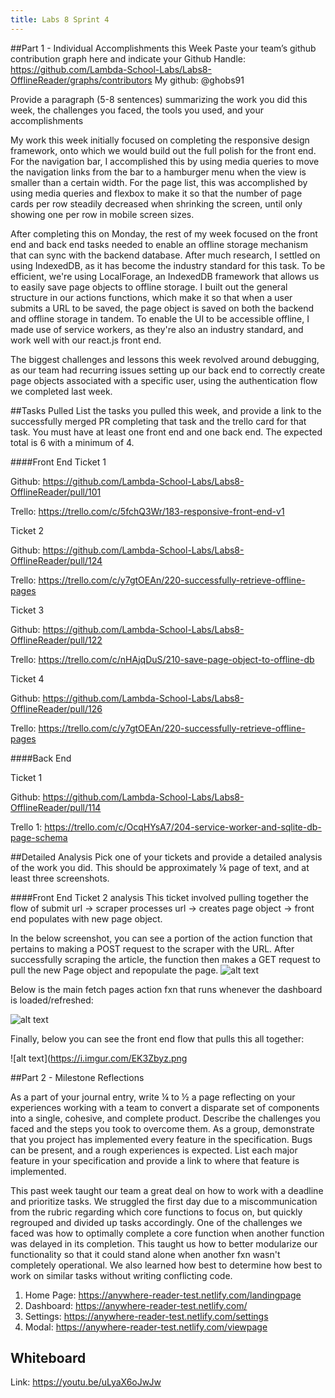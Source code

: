 ```yaml
---
title: Labs 8 Sprint 4
---
```


##Part 1 - Individual Accomplishments this Week
Paste your team’s github contribution graph here and indicate your Github Handle:
https://github.com/Lambda-School-Labs/Labs8-OfflineReader/graphs/contributors
My github: @ghobs91
 
Provide a paragraph (5-8 sentences) summarizing the work you did this week, the challenges you faced, the tools you used, and your accomplishments
 
My work this week initially focused on completing the responsive design framework, onto which we would build out the full polish for the front end. For the navigation bar, I accomplished this by using media queries to move the navigation links from the bar to a hamburger menu when the view is smaller than a certain width. For the page list, this was accomplished by using media queries and flexbox to make it so that the number of page cards per row steadily decreased when shrinking the screen, until only showing one per row in mobile screen sizes.

After completing this on Monday, the rest of my week focused on the front end and back end tasks needed to enable an offline storage mechanism that can sync with the backend database. After much research, I settled on using IndexedDB, as it has become the industry standard for this task. To be efficient, we're using LocalForage, an IndexedDB framework that allows us to easily save page objects to offline storage. I built out the general structure in our actions functions, which make it so that when a user submits a URL to be saved, the page object is saved on both the backend and offline storage in tandem. To enable the UI to be accessible offline, I made use of service workers, as they're also an industry standard, and work well with our react.js front end.

The biggest challenges and lessons this week revolved around debugging, as our team had recurring issues setting up our back end to correctly create page objects associated with a specific user, using the authentication flow we completed last week.
 
 
##Tasks Pulled
List the tasks you pulled this week, and provide a link to the successfully merged PR completing that task and the trello card for that task. You must have at least one front end and one back end. The expected total is 6 with a minimum of 4.

####Front End
Ticket 1

Github: https://github.com/Lambda-School-Labs/Labs8-OfflineReader/pull/101

Trello: https://trello.com/c/5fchQ3Wr/183-responsive-front-end-v1

Ticket 2

Github: https://github.com/Lambda-School-Labs/Labs8-OfflineReader/pull/124

Trello: https://trello.com/c/y7gtOEAn/220-successfully-retrieve-offline-pages

Ticket 3

Github: https://github.com/Lambda-School-Labs/Labs8-OfflineReader/pull/122

Trello: https://trello.com/c/nHAjqDuS/210-save-page-object-to-offline-db

Ticket 4

Github: https://github.com/Lambda-School-Labs/Labs8-OfflineReader/pull/126

Trello: https://trello.com/c/y7gtOEAn/220-successfully-retrieve-offline-pages

####Back End

Ticket 1

Github: https://github.com/Lambda-School-Labs/Labs8-OfflineReader/pull/114

Trello 1: https://trello.com/c/OcqHYsA7/204-service-worker-and-sqlite-db-page-schema

 
 
##Detailed Analysis
Pick one of your tickets and provide a detailed analysis of the work you did.  This should be approximately ¼ page of text, and at least three screenshots.
 
####Front End Ticket 2 analysis
This ticket involved pulling together the flow of submit url -> scraper processes url -> creates page object -> front end populates with new page object.

In the below screenshot, you can see a portion of the action function that pertains to making a POST request to the scraper with the URL. After successfully scraping the article, the function then makes a GET request to pull the new Page object and repopulate the page. 
![alt text](https://i.imgur.com/au54sGY.png)

Below is the main fetch pages action fxn that runs whenever the dashboard is loaded/refreshed:

![alt text](https://i.imgur.com/VP2dSOi.png)

Finally, below you can see the front end flow that pulls this all together:
 
![alt text](https://i.imgur.com/EK3Zbyz.png 
 
##Part 2 - Milestone Reflections
 
As a part of your journal entry, write ¼ to ½ a page reflecting on your experiences working with a team to convert a disparate set of components into a single, cohesive, and complete product. Describe the challenges you faced and the steps you took to overcome them.
As a group, demonstrate that you project has implemented every feature in the specification. Bugs can be present, and a rough experiences is expected. List each major feature in your specification and provide a link to where that feature is implemented.

This past week taught our team a great deal on how to work with a deadline and prioritize tasks. We struggled the first day due to a miscommunication from the rubric regarding which core functions to focus on, but quickly regrouped and divided up tasks accordingly. One of the challenges we faced was how to optimally complete a core function when another function was delayed in its completion. This taught us how to better modularize our functionality so that it could stand alone when another fxn wasn't completely operational. We also learned how best to determine how best to work on similar tasks without writing conflicting code. 

1. Home Page: https://anywhere-reader-test.netlify.com/landingpage
2. Dashboard: https://anywhere-reader-test.netlify.com/
3. Settings: https://anywhere-reader-test.netlify.com/settings
4. Modal: https://anywhere-reader-test.netlify.com/viewpage

## Whiteboard

Link: https://youtu.be/uLyaX6oJwJw

